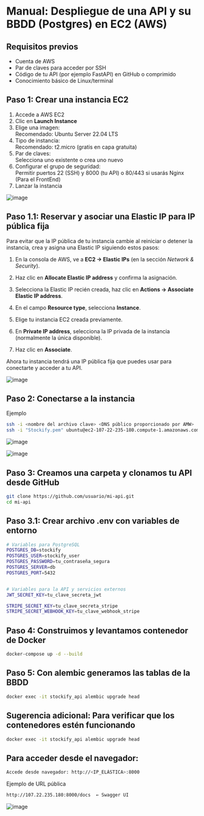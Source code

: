 # Manual: Despliegue de una API y su BBDD (Postgres) en EC2 (AWS)

## Requisitos previos

- Cuenta de AWS
- Par de claves para acceder por SSH
- Código de tu API (por ejemplo FastAPI) en GitHub o comprimido
- Conocimiento básico de Linux/terminal

## Paso 1: Crear una instancia EC2

1. Accede a AWS EC2
2. Clic en **Launch Instance**
3. Elige una imagen:  
   Recomendado: Ubuntu Server 22.04 LTS
4. Tipo de instancia:  
   Recomendado: t2.micro (gratis en capa gratuita)
5. Par de claves:  
   Selecciona uno existente o crea uno nuevo
6. Configurar el grupo de seguridad:  
   Permitir puertos 22 (SSH) y 8000 (tu API) o 80/443 si usarás Nginx (Para el FrontEnd)
7. Lanzar la instancia

![image](https://github.com/user-attachments/assets/71d3263c-17a4-45c0-b9de-53169dafb749)

## Paso 1.1: Reservar y asociar una Elastic IP para IP pública fija

Para evitar que la IP pública de tu instancia cambie al reiniciar o detener la instancia, crea y asigna una Elastic IP siguiendo estos pasos:

1. En la consola de AWS, ve a **EC2 → Elastic IPs** (en la sección *Network & Security*).

2. Haz clic en **Allocate Elastic IP address** y confirma la asignación.

3. Selecciona la Elastic IP recién creada, haz clic en **Actions → Associate Elastic IP address**.

4. En el campo **Resource type**, selecciona **Instance**.

5. Elige tu instancia EC2 creada previamente.

6. En **Private IP address**, selecciona la IP privada de la instancia (normalmente la única disponible).

7. Haz clic en **Associate**.

Ahora tu instancia tendrá una IP pública fija que puedes usar para conectarte y acceder a tu API.

![image](https://github.com/user-attachments/assets/61e903f5-4dae-40ec-a77f-ebde357c0921)


## Paso 2: Conectarse a la instancia

Ejemplo
```bash
ssh -i <nombre del archivo clave> <DNS público proporcionado por AMW>
ssh -i "Stockify.pem" ubuntu@ec2-107-22-235-180.compute-1.amazonaws.com
````
![image](https://github.com/user-attachments/assets/85fae009-25d8-4a96-a938-7a43e3e4e346)

![image](https://github.com/user-attachments/assets/dceb4d3a-7957-450a-8b40-c55f9a9d85df)


## Paso 3: Creamos una carpeta y clonamos tu API desde GitHub
```bash
git clone https://github.com/usuario/mi-api.git
cd mi-api
```

## Paso 3.1: Crear archivo .env con variables de entorno
```bash
# Variables para PostgreSQL
POSTGRES_DB=stockify
POSTGRES_USER=stockify_user
POSTGRES_PASSWORD=tu_contraseña_segura
POSTGRES_SERVER=db
POSTGRES_PORT=5432


# Variables para la API y servicios externos
JWT_SECRET_KEY=tu_clave_secreta_jwt

STRIPE_SECRET_KEY=tu_clave_secreta_stripe
STRIPE_SECRET_WEBHOOK_KEY=tu_clave_webhook_stripe

```

## Paso 4: Construimos y levantamos contenedor de Docker
```bash
docker-compose up -d --build
```


## Paso 5: Con alembic generamos las tablas de la BBDD
```bash
docker exec -it stockify_api alembic upgrade head
```


## Sugerencia adicional: Para verificar que los contenedores estén funcionando
```bash
docker exec -it stockify_api alembic upgrade head
```

## Para acceder desde el navegador:
```bash
Accede desde navegador: http://<IP_ELÁSTICA>:8000
```

Ejemplo de URL pública
```bash
http://107.22.235.180:8000/docs  ← Swagger UI
```
![image](https://github.com/user-attachments/assets/eb7ca1b8-5ebe-41ba-8700-93422f66c050)




